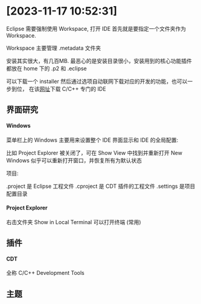 # [2023-11-17 10:52:31]

Eclipse 需要强制使用 Workspace, 打开 IDE 首先就是要指定一个文件夹作为 Workspace.

Workspace 主要管理 .metadata 文件夹

安装其实很大，有几百MB. 最恶心的是安装目录很小，安装用到的核心功能插件都放在 home 下的 .p2 和 .eclipse

可以下载一个 installer 然后通过选项自动联网下载对应的开发的功能，也可以一步到位，
在该[网址](https://www.eclipse.org/downloads/packages/)下载 C/C++ 专门的 IDE

## 界面研究

#### Windows

菜单栏上的 Windows 主要用来设置整个 IDE 界面显示和 IDE 的全局配置:

比如 Project Explorer 被关闭了，可在 Show View 中找到并重新打开
New Windows 似乎可以重新打开窗口，并恢复所有为默认状态

项目:

.project 是 Eclipse 工程文件
.cproject 是 CDT 插件的工程文件
.settings 是项目配置目录


#### Project Explorer

右击文件夹 Show in Local Terminal 可以打开终端 (常用)


## 插件

#### CDT

全称 C/C++ Development Tools


## 主题

